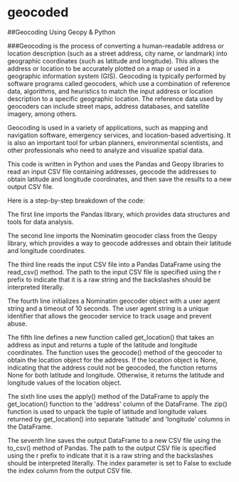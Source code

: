 # geocoded
##Geocoding Using Geopy & Python

###Geocoding is the process of converting a human-readable address or location description (such as a street address, city name, or landmark) into geographic coordinates (such as latitude and longitude). This allows the address or location to be accurately plotted on a map or used in a geographic information system (GIS).
Geocoding is typically performed by software programs called geocoders, which use a combination of reference data, algorithms, and heuristics to match the input address or location description to a specific geographic location. The reference data used by geocoders can include street maps, address databases, and satellite imagery, among others.

Geocoding is used in a variety of applications, such as mapping and navigation software, emergency services, and location-based advertising. It is also an important tool for urban planners, environmental scientists, and other professionals who need to analyze and visualize spatial data.

This code is written in Python and uses the Pandas and Geopy libraries to read an input CSV file containing addresses, geocode the addresses to obtain latitude and longitude coordinates, and then save the results to a new output CSV file.

Here is a step-by-step breakdown of the code:

The first line imports the Pandas library, which provides data structures and tools for data analysis.

The second line imports the Nominatim geocoder class from the Geopy library, which provides a way to geocode addresses and obtain their latitude and longitude coordinates.

The third line reads the input CSV file into a Pandas DataFrame using the read_csv() method. The path to the input CSV file is specified using the r prefix to indicate that it is a raw string and the backslashes should be interpreted literally.

The fourth line initializes a Nominatim geocoder object with a user agent string and a timeout of 10 seconds. The user agent string is a unique identifier that allows the geocoder service to track usage and prevent abuse.

The fifth line defines a new function called get_location() that takes an address as input and returns a tuple of the latitude and longitude coordinates. The function uses the geocode() method of the geocoder to obtain the location object for the address. If the location object is None, indicating that the address could not be geocoded, the function returns None for both latitude and longitude. Otherwise, it returns the latitude and longitude values of the location object.

The sixth line uses the apply() method of the DataFrame to apply the get_location() function to the 'address' column of the DataFrame. The zip() function is used to unpack the tuple of latitude and longitude values returned by get_location() into separate 'latitude' and 'longitude' columns in the DataFrame.

The seventh line saves the output DataFrame to a new CSV file using the to_csv() method of Pandas. The path to the output CSV file is specified using the r prefix to indicate that it is a raw string and the backslashes should be interpreted literally. The index parameter is set to False to exclude the index column from the output CSV file.
